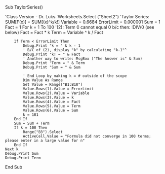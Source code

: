 Sub TaylorSeries()

'Class Version - Dr. Luks 
'Worksheets.Select ("Sheet2")
'Taylor Series: SUM[F(x)] = SUM[(x)^k/k!]
Variable = 0.6684
ErrorLimit = 0.000001
Sum = 1
Fact = 1
    For k = 1 To 100
    '(2): Term 0 cannot equal 0 b/c then: !DIV/0 (see below)
    Fact = Fact * k
    Term = Variable ^ k / Fact

        If Term < ErrorLimit Then
            Debug.Print "k = " & k - 1
            ' B/C of (2), display "k" by calculating "k-1"^
            Debug.Print "k! = " & Fact
            ' Another way to write: MsgBox ("The Answer is" & Sum)
            Debug.Print "Term = " & Term
            Debug.Print "Sum = " & Sum
            
            ' End Loop by making k = # outside of the scope
            Dim Value As Range
            Set Value = Range("B1:B10")
            Value.Rows(1).Value = ErrorLimit
            Value.Rows(2).Value = Variable
            Value.Rows(3).Value = k
            Value.Rows(4).Value = Fact
            Value.Rows(5).Value = Term
            Value.Rows(6).Value = Sum
            k = 101
        End If
        Sum = Sum + Term
        If k = 100 Then
            Range("B3").Select
            ActiveCell.Value = "Formula did not converge in 100 terms; please enter in a large value for n"
        End If
    Next k
    Debug.Print Sum
    Debug.Print Term
End Sub
